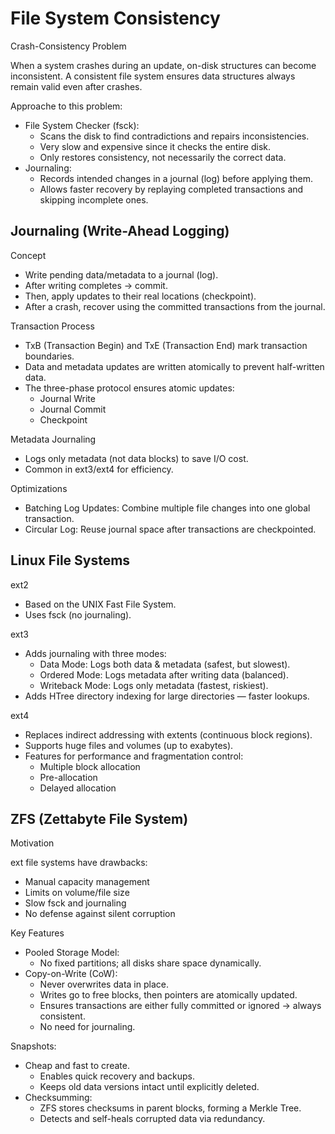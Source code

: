 # File System Consistency

Crash-Consistency Problem

When a system crashes during an update, on-disk structures can become inconsistent.
A consistent file system ensures data structures always remain valid even after
crashes.

Approache to this problem:

- File System Checker (fsck):
  - Scans the disk to find contradictions and repairs inconsistencies.
  - Very slow and expensive since it checks the entire disk.
  - Only restores consistency, not necessarily the correct data.
- Journaling:
  - Records intended changes in a journal (log) before applying them.
  - Allows faster recovery by replaying completed transactions and skipping
    incomplete ones.

## Journaling (Write-Ahead Logging)

Concept

- Write pending data/metadata to a journal (log).
- After writing completes → commit.
- Then, apply updates to their real locations (checkpoint).
- After a crash, recover using the committed transactions from the journal.

Transaction Process

- TxB (Transaction Begin) and TxE (Transaction End) mark transaction boundaries.
- Data and metadata updates are written atomically to prevent half-written data.
- The three-phase protocol ensures atomic updates:
  - Journal Write
  - Journal Commit
  - Checkpoint

Metadata Journaling

- Logs only metadata (not data blocks) to save I/O cost.
- Common in ext3/ext4 for efficiency.

Optimizations

- Batching Log Updates: Combine multiple file changes into one global transaction.
- Circular Log: Reuse journal space after transactions are checkpointed.

## Linux File Systems

ext2

- Based on the UNIX Fast File System.
- Uses fsck (no journaling).

ext3

- Adds journaling with three modes:
  - Data Mode: Logs both data & metadata (safest, but slowest).
  - Ordered Mode: Logs metadata after writing data (balanced).
  - Writeback Mode: Logs only metadata (fastest, riskiest).
- Adds HTree directory indexing for large directories — faster lookups.

ext4

- Replaces indirect addressing with extents (continuous block regions).
- Supports huge files and volumes (up to exabytes).
- Features for performance and fragmentation control:
  - Multiple block allocation
  - Pre-allocation
  - Delayed allocation

## ZFS (Zettabyte File System)

Motivation

ext file systems have drawbacks:

- Manual capacity management
- Limits on volume/file size
- Slow fsck and journaling
- No defense against silent corruption

Key Features

- Pooled Storage Model:
  - No fixed partitions; all disks share space dynamically.
- Copy-on-Write (CoW):
  - Never overwrites data in place.
  - Writes go to free blocks, then pointers are atomically updated.
  - Ensures transactions are either fully committed or ignored → always consistent.
  - No need for journaling.

Snapshots:

- Cheap and fast to create.
  - Enables quick recovery and backups.
  - Keeps old data versions intact until explicitly deleted.
- Checksumming:
  - ZFS stores checksums in parent blocks, forming a Merkle Tree.
  - Detects and self-heals corrupted data via redundancy.
